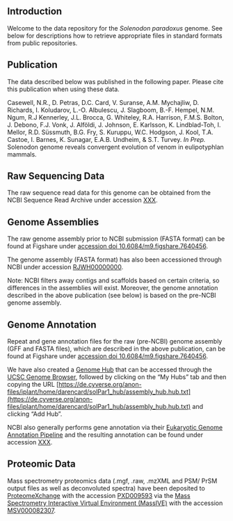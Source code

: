 ## Introduction

Welcome to the data repository for the *Solenodon paradoxus* genome. See below for descriptions how to retrieve appropriate files in standard formats from public repositories.

## Publication

The data described below was published in the following paper. Please cite this publication when using these data.

Casewell, N.R., D. Petras, D.C. Card, V. Suranse, A.M. Mychajliw, D. Richards, I. Koludarov, L.-O. Albulescu, J. Slagboom, B.-F. Hempel, N.M. Ngum, R.J Kennerley, J.L. Brocca, G. Whiteley, R.A. Harrison, F.M.S. Bolton, J. Debono, F.J. Vonk, J. Alföldi, J. Johnson, E. Karlsson, K. Lindblad-Toh, I. Mellor, R.D. Süssmuth, B.G. Fry, S. Kuruppu, W.C. Hodgson, J. Kool, T.A. Castoe, I. Barnes, K. Sunagar, E.A.B. Undheim, & S.T. Turvey. *In Prep.* Solenodon genome reveals convergent evolution of venom in eulipotyphlan mammals.

## Raw Sequencing Data

The raw sequence read data for this genome can be obtained from the NCBI Sequence Read Archive under accession [XXX](FIXME).

## Genome Assemblies

The raw genome assembly prior to NCBI submission (FASTA format) can be found at Figshare under [accession doi 10.6084/m9.figshare.7640456](https://doi.org/10.6084/m9.figshare.7640456).

The genome assembly (FASTA format) has also been accessioned through NCBI under accession [RJWH00000000](FIXME).

Note: NCBI filters away contigs and scaffolds based on certain criteria, so differences in the assemblies will exist. Moreover, the genome annotation described in the above publication (see below) is based on the pre-NCBI genome assembly.

## Genome Annotation

Repeat and gene annotation files for the raw (pre-NCBI) genome assembly (GFF and FASTA files), which are described in the above publication, can be found at Figshare under [accession doi 10.6084/m9.figshare.7640456](https://doi.org/10.6084/m9.figshare.7640456). 

We have also created a [Genome Hub](https://genome.ucsc.edu/goldenpath/help/hgTrackHubHelp.html) that can be accessed through the [UCSC Genome Browser](https://genome.ucsc.edu/cgi-bin/hgHubConnect), followed by clicking on the “My Hubs” tab and then copying the URL [https://de.cyverse.org/anon-files/iplant/home/darencard/solPar1_hub/assembly_hub.hub.txt](https://de.cyverse.org/anon-files/iplant/home/darencard/solPar1_hub/assembly_hub.hub.txt) and clicking “Add Hub”. 

NCBI also generally performs gene annotation via their [Eukaryotic Genome Annotation Pipeline](https://www.ncbi.nlm.nih.gov/genome/annotation_euk/process/) and the resulting annotation can be found under accession [XXX](FIXME).

## Proteomic Data

Mass spectrometry proteomics data (.mgf, .raw, .mzXML and PSM/ PrSM output files as well as deconvoluted spectra) have been deposited to [ProteomeXchange](http://proteomecentral.proteomexchange.org) with the accession [PXD009593](http://proteomecentral.proteomexchange.org/cgi/GetDataset?ID=PXD009593) via the [Mass Spectrometry Interactive Virtual Environment (MassIVE)](https://massive.ucsd.edu/) with the accession [MSV000082307](https://massive.ucsd.edu/ProteoSAFe/dataset.jsp?task=04342867c1304a0dae67b886cce42605).
